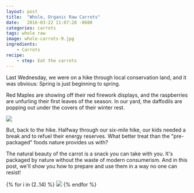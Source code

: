 ```yaml
---
layout: post
title:  "Whole, Organic Raw Carrots"
date:   2016-03-22 11:07:28 -0600
categories: carrots
tags: whole raw
image: whole-carrots-9.jpg
ingredients:
    - Carrots
recipe:
    - step: Eat the carrots
---
```


Last Wednesday, we were on a hike through local conservation land, and it was obvious: Spring is just beginning to spring.

Red Maples are showing off their red firework displays, and the raspberries are unfurling their first leaves of the season. In our yard, the daffodils are popping out under the covers of their winter rest.

<img src="{{site.baseurl}}/images/whole-carrots-1.jpg">

But, back to the hike. Halfway through our six-mile hike, our kids needed a break and to refuel their energy reserves. What better treat than the "pre-packaged" foods nature provides us with?

The natural beauty of the carrot is a snack you can take with you. It's packaged by nature without the waste of modern consumerism. And in this post, we'll show you how to prepare and use them in a way no one can resist!

{% for i in (2..14) %}
<img src="{{site.baseurl}}/images/whole-carrots-{{ i }}.jpg">
{% endfor %}
